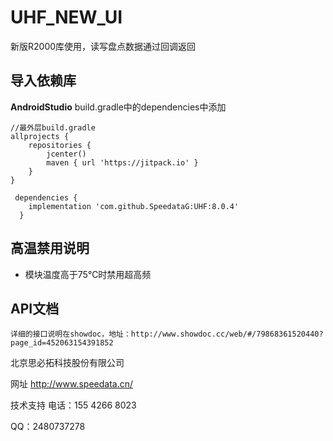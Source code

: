 # UHF_NEW_UI
新版R2000库使用，读写盘点数据通过回调返回

##  导入依赖库
**AndroidStudio** build.gradle中的dependencies中添加

```
//最外层build.gradle
allprojects {
    repositories {
        jcenter()
        maven { url 'https://jitpack.io' }
    }
}
```
```
 dependencies {
    implementation 'com.github.SpeedataG:UHF:8.0.4'
  }
```
## 高温禁用说明
* 模块温度高于75℃时禁用超高频

  
## API文档

	详细的接口说明在showdoc，地址：http://www.showdoc.cc/web/#/79868361520440?page_id=452063154391852

北京思必拓科技股份有限公司

网址 http://www.speedata.cn/

技术支持 电话：155 4266 8023

QQ：2480737278
